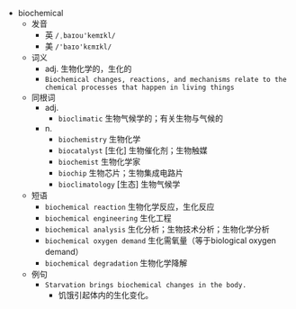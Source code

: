 - biochemical
  - 发音
    - 英 `/ˌbaɪou'kemɪkl/`
    - 美 `/'baɪo'kɛmɪkl/`
  - 词义
    - adj. 生物化学的，生化的
    - `Biochemical changes, reactions, and mechanisms relate to the chemical processes that happen in living things`
  - 同根词
    - adj.
      - `bioclimatic` 生物气候学的；有关生物与气候的
    - n.
      - `biochemistry` 生物化学
      - `biocatalyst` [生化] 生物催化剂；生物触媒
      - `biochemist` 生物化学家
      - `biochip` 生物芯片；生物集成电路片
      - `bioclimatology` [生态] 生物气候学
  - 短语
    - `biochemical reaction` 生物化学反应，生化反应 
    - `biochemical engineering` 生化工程 
    - `biochemical analysis` 生化分析；生物技术分析；生物化学分析 
    - `biochemical oxygen demand` 生化需氧量（等于biological oxygen demand） 
    - `biochemical degradation` 生物化学降解 
  - 例句
    - `Starvation brings biochemical changes in the body.`
      - 饥饿引起体内的生化变化。

